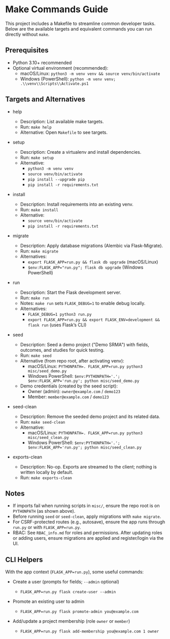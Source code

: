 # Make Commands Guide

This project includes a Makefile to streamline common developer tasks. Below are the available targets and equivalent commands you can run directly without `make`.

## Prerequisites
- Python 3.10+ recommended
- Optional virtual environment (recommended):
  - macOS/Linux: `python3 -m venv venv && source venv/bin/activate`
  - Windows (PowerShell): `python -m venv venv; .\\venv\\Scripts\\Activate.ps1`

## Targets and Alternatives

- help
  - Description: List available make targets.
  - Run: `make help`
  - Alternative: Open `Makefile` to see targets.

- setup
  - Description: Create a virtualenv and install dependencies.
  - Run: `make setup`
  - Alternative:
    - `python3 -m venv venv`
    - `source venv/bin/activate`
    - `pip install --upgrade pip`
    - `pip install -r requirements.txt`

- install
  - Description: Install requirements into an existing venv.
  - Run: `make install`
  - Alternative:
    - `source venv/bin/activate`
    - `pip install -r requirements.txt`

- migrate
  - Description: Apply database migrations (Alembic via Flask-Migrate).
  - Run: `make migrate`
  - Alternatives:
    - `export FLASK_APP=run.py && flask db upgrade` (macOS/Linux)
    - `$env:FLASK_APP="run.py"; flask db upgrade` (Windows PowerShell)

- run
  - Description: Start the Flask development server.
  - Run: `make run`
  - Notes: `make run` sets `FLASK_DEBUG=1` to enable debug locally.
  - Alternatives:
    - `FLASK_DEBUG=1 python3 run.py`
    - `export FLASK_APP=run.py && export FLASK_ENV=development && flask run` (uses Flask’s CLI)

- seed
  - Description: Seed a demo project ("Demo SRMA") with fields, outcomes, and studies for quick testing.
  - Run: `make seed`
  - Alternative (from repo root, after activating venv):
    - macOS/Linux: `PYTHONPATH=. FLASK_APP=run.py python3 misc/seed_demo.py`
    - Windows PowerShell: `$env:PYTHONPATH='.'; $env:FLASK_APP='run.py'; python misc/seed_demo.py`
  - Demo credentials (created by the seed script):
    - Owner (admin): `owner@example.com` / `demo123`
    - Member: `member@example.com` / `demo123`

- seed-clean
  - Description: Remove the seeded demo project and its related data.
  - Run: `make seed-clean`
  - Alternative:
    - macOS/Linux: `PYTHONPATH=. FLASK_APP=run.py python3 misc/seed_clean.py`
    - Windows PowerShell: `$env:PYTHONPATH='.'; $env:FLASK_APP='run.py'; python misc/seed_clean.py`

- exports-clean
  - Description: No-op. Exports are streamed to the client; nothing is written locally by default.
  - Run: `make exports-clean`

## Notes
- If imports fail when running scripts in `misc/`, ensure the repo root is on `PYTHONPATH` (as shown above).
- Before running `seed` or `seed-clean`, apply migrations with `make migrate`.
- For CSRF-protected routes (e.g., autosave), ensure the app runs through `run.py` or with `FLASK_APP=run.py`.
- RBAC: See `RBAC_info.md` for roles and permissions. After updating roles or adding users, ensure migrations are applied and register/login via the UI.

## CLI Helpers

With the app context (`FLASK_APP=run.py`), some useful commands:

- Create a user (prompts for fields; `--admin` optional)
  - `FLASK_APP=run.py flask create-user --admin`

- Promote an existing user to admin
  - `FLASK_APP=run.py flask promote-admin you@example.com`

- Add/update a project membership (role `owner` or `member`)
  - `FLASK_APP=run.py flask add-membership you@example.com 1 owner`
